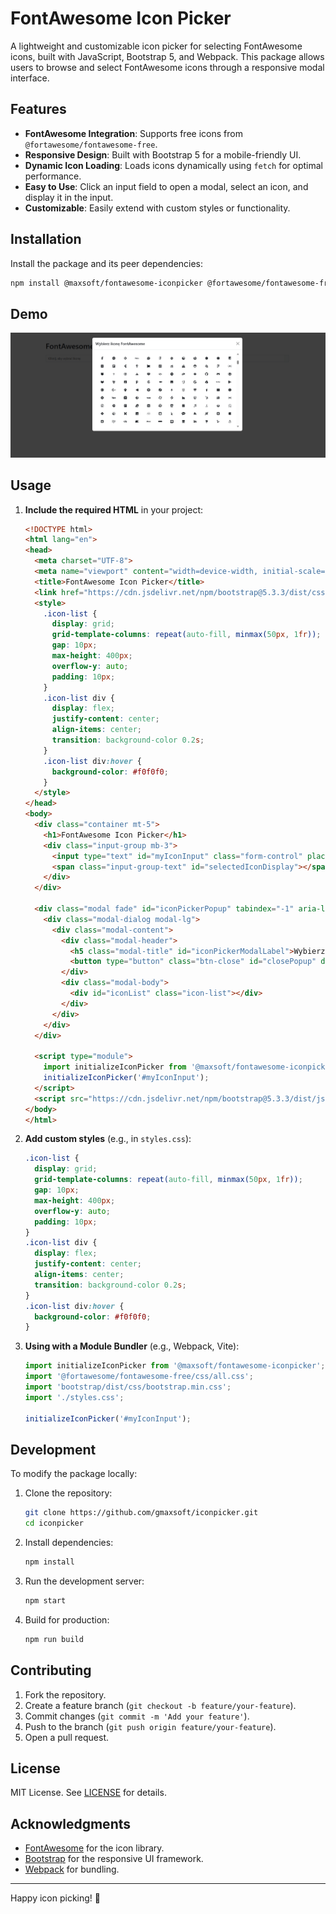 # FontAwesome Icon Picker

A lightweight and customizable icon picker for selecting FontAwesome icons, built with JavaScript, Bootstrap 5, and Webpack. This package allows users to browse and select FontAwesome icons through a responsive modal interface.

## Features

- **FontAwesome Integration**: Supports free icons from `@fortawesome/fontawesome-free`.
- **Responsive Design**: Built with Bootstrap 5 for a mobile-friendly UI.
- **Dynamic Icon Loading**: Loads icons dynamically using `fetch` for optimal performance.
- **Easy to Use**: Click an input field to open a modal, select an icon, and display it in the input.
- **Customizable**: Easily extend with custom styles or functionality.

## Installation

Install the package and its peer dependencies:

```bash
npm install @maxsoft/fontawesome-iconpicker @fortawesome/fontawesome-free bootstrap
```
## Demo

![FontAwesome Icon Picker Screenshot](images/screenshot.png)

## Usage

1. **Include the required HTML** in your project:
   ```html
   <!DOCTYPE html>
   <html lang="en">
   <head>
     <meta charset="UTF-8">
     <meta name="viewport" content="width=device-width, initial-scale=1.0">
     <title>FontAwesome Icon Picker</title>
     <link href="https://cdn.jsdelivr.net/npm/bootstrap@5.3.3/dist/css/bootstrap.min.css" rel="stylesheet" integrity="sha384-QWTKZyjpPEjISv5WaRU9OFeRpok6YctnYmDr5pNlyT2bRjXh0JMhjY6hW+ALEwIH" crossorigin="anonymous">
     <style>
       .icon-list {
         display: grid;
         grid-template-columns: repeat(auto-fill, minmax(50px, 1fr));
         gap: 10px;
         max-height: 400px;
         overflow-y: auto;
         padding: 10px;
       }
       .icon-list div {
         display: flex;
         justify-content: center;
         align-items: center;
         transition: background-color 0.2s;
       }
       .icon-list div:hover {
         background-color: #f0f0f0;
       }
     </style>
   </head>
   <body>
     <div class="container mt-5">
       <h1>FontAwesome Icon Picker</h1>
       <div class="input-group mb-3">
         <input type="text" id="myIconInput" class="form-control" placeholder="Kliknij, aby wybrać ikonę" readonly>
         <span class="input-group-text" id="selectedIconDisplay"></span>
       </div>
     </div>

     <div class="modal fade" id="iconPickerPopup" tabindex="-1" aria-labelledby="iconPickerModalLabel" aria-hidden="true">
       <div class="modal-dialog modal-lg">
         <div class="modal-content">
           <div class="modal-header">
             <h5 class="modal-title" id="iconPickerModalLabel">Wybierz ikonę FontAwesome</h5>
             <button type="button" class="btn-close" id="closePopup" data-bs-dismiss="modal" aria-label="Close"></button>
           </div>
           <div class="modal-body">
             <div id="iconList" class="icon-list"></div>
           </div>
         </div>
       </div>
     </div>

     <script type="module">
       import initializeIconPicker from '@maxsoft/fontawesome-iconpicker/dist/iconPicker.js';
       initializeIconPicker('#myIconInput');
     </script>
     <script src="https://cdn.jsdelivr.net/npm/bootstrap@5.3.3/dist/js/bootstrap.bundle.min.js" integrity="sha384-YvpcrYf0tY3lHB60NNkmXc5s9fDVZLESaAA55NDzOxhy9GkcIdslK1eN7N6jIeHz" crossorigin="anonymous"></script>
   </body>
   </html>
   ```

2. **Add custom styles** (e.g., in `styles.css`):
   ```css
   .icon-list {
     display: grid;
     grid-template-columns: repeat(auto-fill, minmax(50px, 1fr));
     gap: 10px;
     max-height: 400px;
     overflow-y: auto;
     padding: 10px;
   }
   .icon-list div {
     display: flex;
     justify-content: center;
     align-items: center;
     transition: background-color 0.2s;
   }
   .icon-list div:hover {
     background-color: #f0f0f0;
   }
   ```

3. **Using with a Module Bundler** (e.g., Webpack, Vite):
   ```javascript
   import initializeIconPicker from '@maxsoft/fontawesome-iconpicker';
   import '@fortawesome/fontawesome-free/css/all.css';
   import 'bootstrap/dist/css/bootstrap.min.css';
   import './styles.css';

   initializeIconPicker('#myIconInput');
   ```

## Development

To modify the package locally:
1. Clone the repository:
   ```bash
   git clone https://github.com/gmaxsoft/iconpicker.git
   cd iconpicker
   ```
2. Install dependencies:
   ```bash
   npm install
   ```
3. Run the development server:
   ```bash
   npm start
   ```
4. Build for production:
   ```bash
   npm run build
   ```

## Contributing

1. Fork the repository.
2. Create a feature branch (`git checkout -b feature/your-feature`).
3. Commit changes (`git commit -m 'Add your feature'`).
4. Push to the branch (`git push origin feature/your-feature`).
5. Open a pull request.

## License

MIT License. See [LICENSE](LICENSE) for details.

## Acknowledgments

- [FontAwesome](https://fontawesome.com/) for the icon library.
- [Bootstrap](https://getbootstrap.com/) for the responsive UI framework.
- [Webpack](https://webpack.js.org/) for bundling.

---

Happy icon picking! 🚀